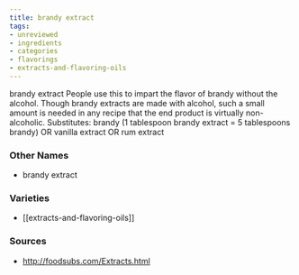 ```yaml
---
title: brandy extract
tags:
- unreviewed
- ingredients
- categories
- flavorings
- extracts-and-flavoring-oils
---
```

brandy extract People use this to impart the flavor of brandy without the alcohol. Though brandy extracts are made with alcohol, such a small amount is needed in any recipe that the end product is virtually non-alcoholic. Substitutes: brandy (1 tablespoon brandy extract = 5 tablespoons brandy) OR vanilla extract OR rum extract

### Other Names

* brandy extract

### Varieties

* [[extracts-and-flavoring-oils]]

### Sources
* http://foodsubs.com/Extracts.html
